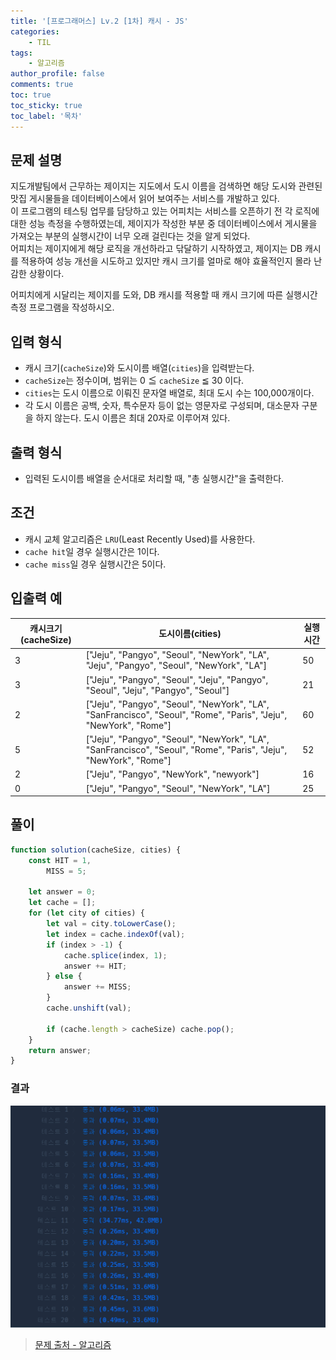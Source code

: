 ```yaml
---
title: '[프로그래머스] Lv.2 [1차] 캐시 - JS'
categories:
    - TIL
tags:
    - 알고리즘
author_profile: false
comments: true
toc: true
toc_sticky: true
toc_label: '목차'
---
```


## 문제 설명

지도개발팀에서 근무하는 제이지는 지도에서 도시 이름을 검색하면 해당 도시와 관련된 맛집 게시물들을 데이터베이스에서 읽어 보여주는 서비스를 개발하고 있다.  
이 프로그램의 테스팅 업무를 담당하고 있는 어피치는 서비스를 오픈하기 전 각 로직에 대한 성능 측정을 수행하였는데, 제이지가 작성한 부분 중 데이터베이스에서 게시물을 가져오는 부분의 실행시간이 너무 오래 걸린다는 것을 알게 되었다.  
어피치는 제이지에게 해당 로직을 개선하라고 닦달하기 시작하였고, 제이지는 DB 캐시를 적용하여 성능 개선을 시도하고 있지만 캐시 크기를 얼마로 해야 효율적인지 몰라 난감한 상황이다.

어피치에게 시달리는 제이지를 도와, DB 캐시를 적용할 때 캐시 크기에 따른 실행시간 측정 프로그램을 작성하시오.

## 입력 형식

-   캐시 크기(`cacheSize`)와 도시이름 배열(`cities`)을 입력받는다.
-   `cacheSize`는 정수이며, 범위는 0 ≦ `cacheSize` ≦ 30 이다.
-   `cities`는 도시 이름으로 이뤄진 문자열 배열로, 최대 도시 수는 100,000개이다.
-   각 도시 이름은 공백, 숫자, 특수문자 등이 없는 영문자로 구성되며, 대소문자 구분을 하지 않는다. 도시 이름은 최대 20자로 이루어져 있다.

## 출력 형식

-   입력된 도시이름 배열을 순서대로 처리할 때, "총 실행시간"을 출력한다.

## 조건

-   캐시 교체 알고리즘은 `LRU`(Least Recently Used)를 사용한다.
-   `cache hit`일 경우 실행시간은 1이다.
-   `cache miss`일 경우 실행시간은 5이다.

## 입출력 예

| 캐시크기(cacheSize) | 도시이름(cities)                                                                                                  | 실행시간 |
| ------------------- | ----------------------------------------------------------------------------------------------------------------- | -------- |
| 3                   | ["Jeju", "Pangyo", "Seoul", "NewYork", "LA", "Jeju", "Pangyo", "Seoul", "NewYork", "LA"]                          | 50       |
| 3                   | ["Jeju", "Pangyo", "Seoul", "Jeju", "Pangyo", "Seoul", "Jeju", "Pangyo", "Seoul"]                                 | 21       |
| 2                   | ["Jeju", "Pangyo", "Seoul", "NewYork", "LA", "SanFrancisco", "Seoul", "Rome", "Paris", "Jeju", "NewYork", "Rome"] | 60       |
| 5                   | ["Jeju", "Pangyo", "Seoul", "NewYork", "LA", "SanFrancisco", "Seoul", "Rome", "Paris", "Jeju", "NewYork", "Rome"] | 52       |
| 2                   | ["Jeju", "Pangyo", "NewYork", "newyork"]                                                                          | 16       |
| 0                   | ["Jeju", "Pangyo", "Seoul", "NewYork", "LA"]                                                                      | 25       |

## 풀이

```javascript
function solution(cacheSize, cities) {
    const HIT = 1,
        MISS = 5;

    let answer = 0;
    let cache = [];
    for (let city of cities) {
        let val = city.toLowerCase();
        let index = cache.indexOf(val);
        if (index > -1) {
            cache.splice(index, 1);
            answer += HIT;
        } else {
            answer += MISS;
        }
        cache.unshift(val);

        if (cache.length > cacheSize) cache.pop();
    }
    return answer;
}
```

### 결과

![result1](/assets/images/2023/10/22/algorithm-102-result1.png)

> [문제 출처 - 알고리즘](https://school.programmers.co.kr/learn/courses/30/lessons/17680)
